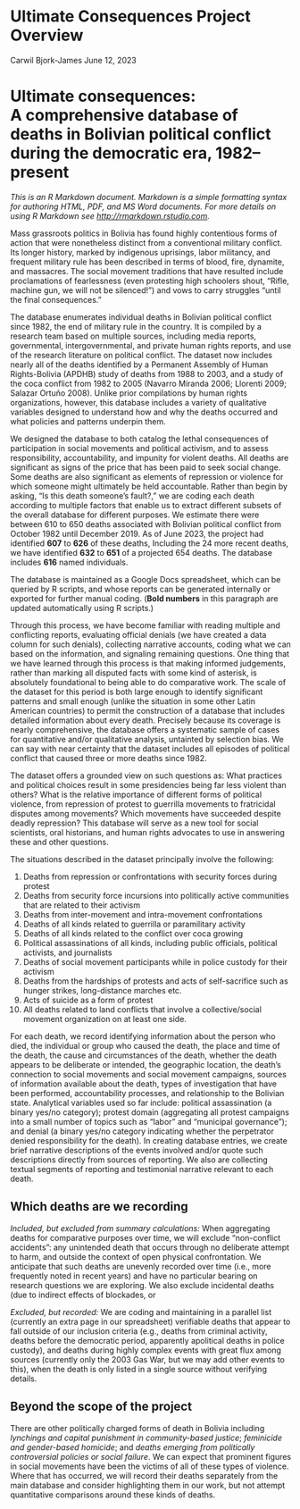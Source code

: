 Ultimate Consequences Project Overview
================
Carwil Bjork-James
June 12, 2023

# Ultimate consequences: <br/> A comprehensive database of deaths in Bolivian political conflict during the democratic era, 1982–present

*This is an R Markdown document. Markdown is a simple formatting syntax
for authoring HTML, PDF, and MS Word documents. For more details on
using R Markdown see <http://rmarkdown.rstudio.com>.*

Mass grassroots politics in Bolivia has found highly contentious forms
of action that were nonetheless distinct from a conventional military
conflict. Its longer history, marked by indigenous uprisings, labor
militancy, and frequent military rule has been described in terms of
blood, fire, dynamite, and massacres. The social movement traditions
that have resulted include proclamations of fearlessness (even
protesting high schoolers shout, “Rifle, machine gun, we will not be
silenced!”) and vows to carry struggles “until the final consequences.”

The database enumerates individual deaths in Bolivian political conflict
since 1982, the end of military rule in the country. It is compiled by a
research team based on multiple sources, including media reports,
governmental, intergovernmental, and private human rights reports, and
use of the research literature on political conflict. The dataset now
includes nearly all of the deaths identified by a Permanent Assembly of
Human Rights-Bolivia (APDHB) study of deaths from 1988 to 2003, and a
study of the coca conflict from 1982 to 2005 (Navarro Miranda 2006;
Llorenti 2009; Salazar Ortuño 2008). Unlike prior compilations by human
rights organizations, however, this database includes a variety of
qualitative variables designed to understand how and why the deaths
occurred and what policies and patterns underpin them.

We designed the database to both catalog the lethal consequences of
participation in social movements and political activism, and to assess
responsibility, accountability, and impunity for violent deaths. All
deaths are significant as signs of the price that has been paid to seek
social change. Some deaths are also significant as elements of
repression or violence for which someone might ultimately be held
accountable. Rather than begin by asking, “Is this death someone’s
fault?,” we are coding each death according to multiple factors that
enable us to extract different subsets of the overall database for
different purposes. We estimate there were between 610 to 650 deaths
associated with Bolivian political conflict from October 1982 until
December 2019. As of June 2023, the project had identified **607** to
**626** of these deaths, Including the 24 more recent deaths, we have
identified **632** to **651** of a projected 654 deaths. The database
includes **616** named individuals.

The database is maintained as a Google Docs spreadsheet, which can be
queried by R scripts, and whose reports can be generated internally or
exported for further manual coding. (**Bold numbers** in this paragraph
are updated automatically using R scripts.)

Through this process, we have become familiar with reading multiple and
conflicting reports, evaluating official denials (we have created a data
column for such denials), collecting narrative accounts, coding what we
can based on the information, and signaling remaining questions. One
thing that we have learned through this process is that making informed
judgements, rather than marking all disputed facts with some kind of
asterisk, is absolutely foundational to being able to do comparative
work. The scale of the dataset for this period is both large enough to
identify significant patterns and small enough (unlike the situation in
some other Latin American countries) to permit the construction of a
database that includes detailed information about every death. Precisely
because its coverage is nearly comprehensive, the database offers a
systematic sample of cases for quantitative and/or qualitative analysis,
untainted by selection bias. We can say with near certainty that the
dataset includes all episodes of political conflict that caused three or
more deaths since 1982.

The dataset offers a grounded view on such questions as: What practices
and political choices result in some presidencies being far less violent
than others? What is the relative importance of different forms of
political violence, from repression of protest to guerrilla movements to
fratricidal disputes among movements? Which movements have succeeded
despite deadly repression? This database will serve as a new tool for
social scientists, oral historians, and human rights advocates to use in
answering these and other questions.

The situations described in the dataset principally involve the
following:

1.  Deaths from repression or confrontations with security forces during
    protest
2.  Deaths from security force incursions into politically active
    communities that are related to their activism
3.  Deaths from inter-movement and intra-movement confrontations
4.  Deaths of all kinds related to guerrilla or paramilitary activity
5.  Deaths of all kinds related to the conflict over coca growing
6.  Political assassinations of all kinds, including public officials,
    political activists, and journalists
7.  Deaths of social movement participants while in police custody for
    their activism
8.  Deaths from the hardships of protests and acts of self-sacrifice
    such as hunger strikes, long-distance marches etc.
9.  Acts of suicide as a form of protest
10. All deaths related to land conflicts that involve a
    collective/social movement organization on at least one side.

For each death, we record identifying information about the person who
died, the individual or group who caused the death, the place and time
of the death, the cause and circumstances of the death, whether the
death appears to be deliberate or intended, the geographic location, the
death’s connection to social movements and social movement campaigns,
sources of information available about the death, types of investigation
that have been performed, accountability processes, and relationship to
the Bolivian state. Analytical variables used so far include: political
assassination (a binary yes/no category); protest domain (aggregating
all protest campaigns into a small number of topics such as “labor” and
“municipal governance”); and denial (a binary yes/no category indicating
whether the perpetrator denied responsibility for the death). In
creating database entries, we create brief narrative descriptions of the
events involved and/or quote such descriptions directly from sources of
reporting. We also are collecting textual segments of reporting and
testimonial narrative relevant to each death.

## Which deaths are we recording

*Included, but excluded from summary calculations:* When aggregating
deaths for comparative purposes over time, we will exclude “non-conflict
accidents”: any unintended death that occurs through no deliberate
attempt to harm, and outside the context of open physical confrontation.
We anticipate that such deaths are unevenly recorded over time (i.e.,
more frequently noted in recent years) and have no particular bearing on
research questions we are exploring. We also exclude incidental deaths
(due to indirect effects of blockades, or

*Excluded, but recorded:* We are coding and maintaining in a parallel
list (currently an extra page in our spreadsheet) verifiable deaths that
appear to fall outside of our inclusion criteria (e.g., deaths from
criminal activity, deaths before the democratic period, apparently
apolitical deaths in police custody), and deaths during highly complex
events with great flux among sources (currently only the 2003 Gas War,
but we may add other events to this), when the death is only listed in a
single source without verifying details.

## Beyond the scope of the project

There are other politically charged forms of death in Bolivia including
*lynchings and capital punishment in community-based justice*;
*feminicide and gender-based homicide*; and *deaths emerging from
politically controversial policies or social failure*. We can expect
that prominent figures in social movements have been the victims of all
of these types of violence. Where that has occurred, we will record
their deaths separately from the main database and consider highlighting
them in our work, but not attempt quantitative comparisons around these
kinds of deaths.
